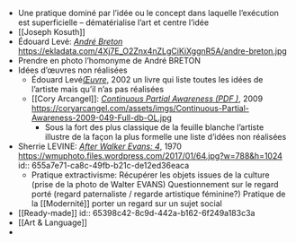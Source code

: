 - Une pratique dominé par l’idée ou le concept dans laquelle l’exécution est superficielle – dématérialise l’art et centre l’idée
- [[Joseph Kosuth]]
- Édouard Levé: [*André Breton*](https://ekladata.com/4Xj7E_O2Znx4nZLgCiKiXggnR5A/andre-breton.jpg) https://ekladata.com/4Xj7E_O2Znx4nZLgCiKiXggnR5A/andre-breton.jpg
- Prendre en photo l’homonyme de André BRETON
- Idées d’œuvres non réalisées
	- Édouard Levé[*Œuvre*](https://www.pol-editeur.com/index.php?spec=livre&ISBN=2-86744-910-3), 2002 un livre qui liste toutes les idées de l’artiste mais qu’il n’as pas réalisées
	- [[Cory Arcangel]]: [*Continuous Partial Awareness (PDF )*](https://coryarcangel.com/things-i-made/2009-049-continuous-partial-awareness-pdf), 2009 https://coryarcangel.com/assets/imgs/Continuous-Partial-Awareness-2009-049-Full-db-OL.jpg
		- Sous la fort des plus classique de la feuille blanche l’artiste illustre de la façon la plus formelle une liste d’idées non réalisées
- Sherrie LEVINE: [*After Walker Evans: 4*](https://www.metmuseum.org/art/collection/search/267214), 1970 https://wmuphoto.files.wordpress.com/2017/01/64.jpg?w=788&h=1024
  id:: 655a7e71-ca8c-49fb-b21c-de12ed36eaca
	- Pratique extractivisme: Récupérer les objets issues de la culture (prise de la photo de Walter EVANS)  Questionnement sur le regard porté (regard paternaliste / regarde artistique féminine?) Pratique de la [[Modernité]] porter un regard sur un sujet social
- [[Ready-made]]
  id:: 65398c42-8c9d-442a-b162-6f249a183c3a
- [[Art & Language]]
-
